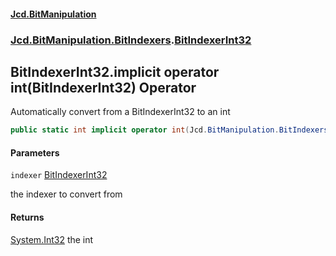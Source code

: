 ﻿#### [Jcd.BitManipulation](index.md 'index')

### [Jcd.BitManipulation.BitIndexers](Jcd.BitManipulation.BitIndexers.md 'Jcd.BitManipulation.BitIndexers').[BitIndexerInt32](Jcd.BitManipulation.BitIndexers.BitIndexerInt32.md 'Jcd.BitManipulation.BitIndexers.BitIndexerInt32')

## BitIndexerInt32.implicit operator int(BitIndexerInt32) Operator

Automatically convert from a BitIndexerInt32 to an int

```csharp
public static int implicit operator int(Jcd.BitManipulation.BitIndexers.BitIndexerInt32 indexer);
```

#### Parameters

<a name='Jcd.BitManipulation.BitIndexers.BitIndexerInt32.op_Implicitint(Jcd.BitManipulation.BitIndexers.BitIndexerInt32).indexer'></a>

`indexer` [BitIndexerInt32](Jcd.BitManipulation.BitIndexers.BitIndexerInt32.md 'Jcd.BitManipulation.BitIndexers.BitIndexerInt32')

the indexer to convert from

#### Returns

[System.Int32](https://docs.microsoft.com/en-us/dotnet/api/System.Int32 'System.Int32')
the int